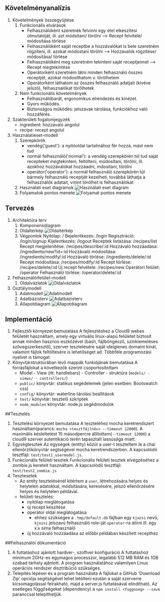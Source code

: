 
## Követelményanalízis

1. Követelmények összegyűjtése
	1. Funkcionális elvárások
		- Felhasználóként szeretnék felvinni egy étel elkészítési útmutatóját, ill. azt módsítani/ törölni --> Recept felvitele/ módosítása törlése
		- Felhasználóként saját receptbe a hozzávalókat is bele szeretném rögzíteni, ill. azokat módostani törölni --> Hozzávalók rögzítése/ módosítása/ törlése
		- Felhasználóként meg szeretném tekinteni saját receptjeimet --> Recept megtekintése
		- Operátorként szeretném látni minden felhasználó összes receptjét, azokat módosíthatom v. törölhetem
		- Operátorként láthatom az összes felhasználó adatjait (kivéve jelszó), felhasznalókat törölhetek
	2. Nem funkcionális követelmények
		- Felhasználóbarát, ergonomikus elrendezés és kinézet.
		- Gyors működés.
		- Biztonságos működés: jelszavak tárolása, funkciókhoz való hozzáférés.
2. Szakterületi fogalomjegyzék
	- ingredient: hozzávaló angolul
	- recipe: recept angolul
3. Használatieset-modell
	1. Szerepkörök
		- vendég('guest'): a nyitóoldal tartalmához fér hozzá, mást nem tud
		- normál felhasználó('normal'): a vendég szerepkörén túl tud saját recepteket megtekinteni, feltölteni, módosítani, törölni, ill. azokhoz hozzávalókat hozzáadni, mdosítani, törölni
		- operátor('operator'): a normál felhasználó szerepkörén túl bármely felhasználó receptjét kezelheti, továbbá láthatja a felhasználók adatait, vmint törölhet is felhasználókat
	2. Használati eset diagramok
		![Használati eset diagram](docs/images/usecase.jpg)
	3. Folyamatok pontos menete
		![Folyamat pontos menete](docs/images/folyamat.jpg)


## Tervezés

1. Architektúra terv
	1. Komponensdiagram
	2. Oldaltérkép
		![Oldaltérkép](docs/images/oldalterkep.jpg)
	3. Végpontok
		Nyitólap: /
		Bejelentkezés: /login
		Regisztráció: /login/signup
		Kijelentkezés: /logout
		Receptek listázása: /recipes/list
		Recept megjelenítése: /recipes/describe/:id
		Hozzávaló hozzáadása: /ingredients/new?id=:id
		Hozzávaló módosítása: /ingredients/modify/:id
		Hozzávaló törlése: /ingredients/delete/:id
		Recept módosítása: /recipes/modify/:id
		Recept törlése: /recipes/delete/:id
		Új recept felvétele: /recipes/new
		Operátori felület: /operator
		Felhasználó törlése: /operator/delete/:id
2. Felhasználóifelület-modell
	1. Oldalvázlatok
		![Oldalvázlatok](docs/images/oldalterv_op.jpg)
3. Osztálymodell
	1. Adatmodell
		![Adatmodell](docs/images/adatmodell.jpg)
	2. Adatbázisterv
		![Adatbázisterv](docs/images/adatbterv.jpg)
	3. Állapotdiagram
		![Állapotdiagram](docs/images/allapotdiagram.jpg)


## Implementáció

1. Fejlesztői környezet bemutatása
	A fejlesztéshez a Cloud9 webes felületét használtam, amely egy virtuális linux-alapú felületet biztosít annak minden hasznos eszközével (bash, fájlböngésző, színkiemeléses szövegszerkesztő), szerver tesztelésére saját ideiglenes domaint kínál, valamint fájlok feltöltésére  is lehetőséget ad. Többféle programozási nyelvet is támogat.
2. Könyvtárstruktúrában lévő mappák funkiójának bemutatása
	A forrásfájlokat a következők szerint csoportosítottam
	- Model - View (itt: handlebars) - Controller - struktúra (`models/ - views/ - controllers/`)
	- `public/` könyvtár: statikus segédelemek (jelen esetben: Bootswatch css)
	- `config/` könyvtár: waterline tárolási beállítások
	- `test/` könyvtár: tesztelő szkriptek
	- `node_modules` könyvtár: node.js segédmodulok


##Tesztelés

1. Tesztelési környezet bemutatása
	A teszteléhez mocha keretrendszert használtam(parancs: `mocha <tesztfájlnév> --timeout 12000`). A maximális késleltetést 15 másodpercre állítottam(`--timeout 12000`) a cloud9 szerver autentikáció terén tapasztalt lassúsága miatt.
2. Egységtesztek
	Az egységek (entity) közül a user-t teszteltem le a chai ellenőrzőkönyvtár segtségével mocha keretrendszerben. A kapcsolódó tesztfájl: `test/test1_usermodel.js`.
3. Funkcionális felületi tesztek
	Funkcionális felületi tesztek elvégzéséhez a zombie.js kereteit használtam. A kapcsolódó tesztfájl: `test/test2_zombie.js`
4. Tesztesetek
	- Az entity tesztelésénél kitértem a `user`, létrehozására helyes és helytelen adatokkal, módsítására, keresésére, jelszó ellenőrzésére helyes és helytelen példával.
	- felületi tesztelés:
		- nyitólap meglátogatása
		- új recept készítése
		- operátor oldal meglátogatása 
			- ehhez szükséges a `.tmp/default.db` fájlban egy `kjozsi` nevű, `kjozsi` jelszavú felhasználó role-ját `operator`-ra átírni ill. egy `k`:`k` sima felhasználó
		- új hozzávaló hozzáadása az előbbi példában készített recepthez


##Felhasználói dökumentáció

1. A futtatáshoz ajánlott hardver-, szoftver konfiguráció
	A futtatáshoz minimum 2GHz-es egymagos processzor, legalább 512 MB RAM és 1GB szabad tárhely ajánlott. A program használatához valamilyen Linux operációs rendszer disztribúció szükséges.
2. Telepítés lépései és a program használata
	A fájlokat a GitHub 'Download Zip' opciója segítségével lehet letölteni ezután a saját szerverre kicsomagolással felrakható, majd a server.js futtatásával elindítható. Az esetleges függőségeket (dependency) a `npm install <fuggoseg> --save` paranccsal telepíthetjük.
